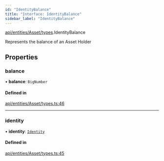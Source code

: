 ```yaml
---
id: "IdentityBalance"
title: "Interface: IdentityBalance"
sidebar_label: "IdentityBalance"
---
```


[api/entities/Asset/types](../../../../../../modules/API/Entities/Asset/Types/Types.md).IdentityBalance

Represents the balance of an Asset Holder

## Properties

### balance

• **balance**: `BigNumber`

#### Defined in

[api/entities/Asset/types.ts:46](https://github.com/PolymeshAssociation/polymesh-sdk/blob/b6f9fb883/src/api/entities/Asset/types.ts#L46)

___

### identity

• **identity**: [`Identity`](../../../../../../classes/API/Entities/Identity/Identity.md)

#### Defined in

[api/entities/Asset/types.ts:45](https://github.com/PolymeshAssociation/polymesh-sdk/blob/b6f9fb883/src/api/entities/Asset/types.ts#L45)
